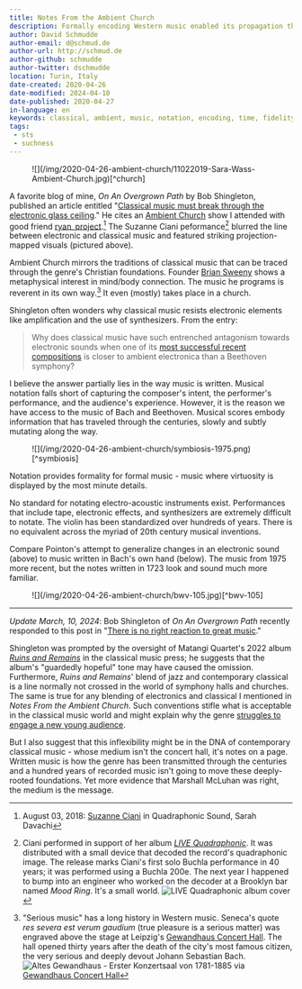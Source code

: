 ```yaml
---
title: Notes From the Ambient Church
description: Formally encoding Western music enabled its propagation through the centuries, creating an industry and a practice where this notation is essentially requisite.
author: David Schmudde
author-email: d@schmud.de
author-url: http://schmud.de
author-github: schmudde
author-twitter: dschmudde
location: Turin, Italy
date-created: 2020-04-26
date-modified: 2024-04-10
date-published: 2020-04-27
in-language: en
keywords: classical, ambient, music, notation, encoding, time, fidelity
tags:
 - sts
 - suchness
---
```


<figure>
![](/img/2020-04-26-ambient-church/11022019-Sara-Wass-Ambient-Church.jpg)[^church]

[^church]: {-} Suzanne Ciani in Quadraphonic Sound at Ambient Church, August 03, 2018
</figure>

A favorite blog of mine, *On An Overgrown Path* by Bob Shingleton, published an article entitled "[Classical music must break through the electronic glass ceiling](https://www.overgrownpath.com/2020/03/classical-music-must-break-through.html)." He cites an [Ambient Church](https://ambient.church/) show I attended with good friend [ryan_project](https://github.com/ryandeshon).[^ciani] The Suzanne Ciani peformance[^quadraphonic] blurred the line between electronic and classical music and featured striking projection-mapped visuals (pictured above).

[^ciani]: August 03, 2018: [Suzanne Ciani](https://www.sevwave.com/bio) in Quadraphonic Sound, Sarah Davachi
[^quadraphonic]: Ciani performed in support of her album [*LIVE Quadraphonic*](http://www.cykik.com/quad/ciani). It was distributed with a small device that decoded the record's quadraphonic image. The release marks Ciani's first solo Buchla performance in 40 years; it was performed using a Buchla 200e. The next year I happened to bump into an engineer who worked on the decoder at a Brooklyn bar named *Mood Ring*. It's a small world. ![LIVE Quadraphonic album cover](/img/2020-04-26-ambient-church/live-quadraphonic.jpg)

Ambient Church mirrors the traditions of classical music that can be traced through the genre's Christian foundations. Founder [Brian Sweeny](https://briansweeny.zone) shows a metaphysical interest in mind/body connection. The music he programs is reverent in its own way.[^serious] It even (mostly) takes place in a church.

[^serious]: "Serious music" has a long history in Western music. Seneca's quote *res severa est verum gaudium* (true pleasure is a serious matter) was engraved above the stage at Leipzig's [Gewandhaus Concert Hall](https://www.gewandhausorchester.de/). The hall opened thirty years after the death of the city's most famous citizen, the very serious and deeply devout Johann Sebastian Bach. ![Altes Gewandhaus - Erster Konzertsaal von 1781-1885](/img/2020-04-26-ambient-church/csm_1881-Altes-Gewandhaus-Konzertsaal_73876a6594.jpg) via [Gewandhaus Concert Hall](https://www.gewandhausorchester.de/en/gewandhaus/history/)

Shingleton often wonders why classical music resists electronic elements like amplification and the use of synthesizers. From the entry:

> Why does classical music have such entrenched antagonism towards electronic sounds when one of its [most successful recent compositions](https://johnlutheradams.bandcamp.com/album/become-ocean) is closer to ambient electronica than a Beethoven symphony?

I believe the answer partially lies in the way music is written. Musical notation falls short of capturing the composer's intent, the performer's performance, and the audience's experience. However, it is the reason we have access to the music of Bach and Beethoven. Musical scores embody information that has traveled through the centuries, slowly and subtly mutating along the way.

<figure>
![](/img/2020-04-26-ambient-church/symbiosis-1975.png)[^symbiosis]

[^symbiosis]: Malcolm Pointon score for *Symbiosis* (1975) via "[Early British electronic music by Malcolm Pointon to be released for the first time](https://www.thewire.co.uk/news/44044/early-british-electronic-music-by-malcolm-pointon-to-be-released-for-the-first-time)" in *Wire*. More interesting scores are can be found on [this thread](https://llllllll.co/t/experimental-music-notation-resources/149) at llllllll.co.
</figure>

Notation provides formality for formal music - music where virtuosity is displayed by the most minute details.

No standard for notating electro-acoustic instruments exist. Performances that include tape, electronic effects, and synthesizers are extremely difficult to notate. The violin has been standardized over hundreds of years. There is no equivalent across the myriad of 20th century musical inventions.

Compare Pointon's attempt to generalize changes in an electronic sound (above) to music written in Bach's own hand (below). The music from 1975 more recent, but the notes written in 1723 look and sound much more familiar.

<figure>
![](/img/2020-04-26-ambient-church/bwv-105.jpg)[^bwv-105]

[^bwv-105]: {-} Bach's autograph of an aria in the cantata *Herr, gehe nicht ins Gericht mit deinem Knecht*, BWV 105 via [Wikipedia](https://en.wikipedia.org/wiki/File:Bwv105-wie-zittern.png)
</figure>

---

*Update March, 10, 2024*: Bob Shingleton of *On An Overgrown Path* recently responded to this post in "[There is no right reaction to great music](https://www.overgrownpath.com/2024/03/there-is-no-right-reaction-to-great.html)."

Shingleton was prompted by the oversight of Matangi Quartet's 2022 album *[Ruins and Remains](https://ecmrecords.com/product/ruins-and-remains-wolfert-brederode-matangi-quartet-joost-lijbaart/)* in the classical music press; he suggests that the album's "guardedly hopeful" tone may have caused the omission. Furthermore, *Ruins and Remains*' blend of jazz and contemporary classical is a line normally not crossed in the world of symphony halls and churches. The same is true for any blending of electronics and classical I mentioned in *Notes From the Ambient Church*. Such conventions stifle what is acceptable in the classical music world and might explain why the genre [struggles to engage a new young audience](https://www.overgrownpath.com/2019/07/classical-music-must-beware-of-new.html).

But I also suggest that this inflexibility might be in the DNA of contemporary classical music - whose medium isn't the concert hall, it's notes on a page. Written music is how the genre has been transmitted through the centuries and a hundred years of recorded music isn't going to move these deeply-rooted foundations. Yet more evidence that Marshall McLuhan was right, the medium is the message.
